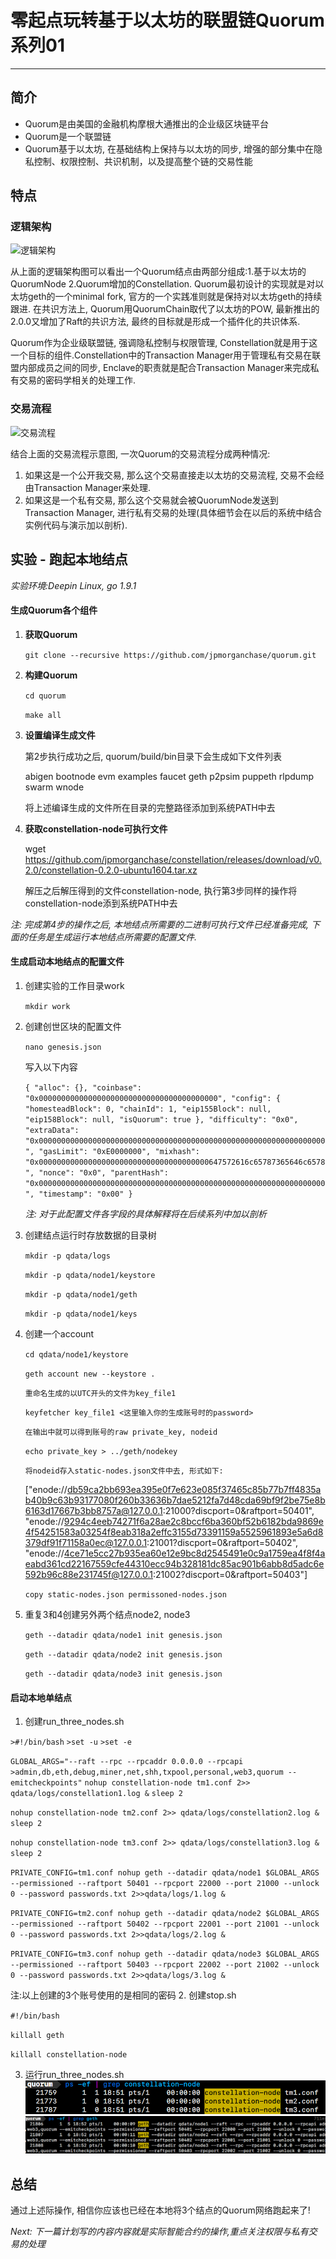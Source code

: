 # 零起点玩转基于以太坊的联盟链Quorum系列01 #

----------

## 简介 ##

- Quorum是由美国的金融机构摩根大通推出的企业级区块链平台
- Quorum是一个联盟链
- Quorum基于以太坊, 在基础结构上保持与以太坊的同步, 增强的部分集中在隐私控制、权限控制、共识机制，以及提高整个链的交易性能

## 特点 ##

### 逻辑架构 ###
![逻辑架构](https://raw.githubusercontent.com/jpmorganchase/quorum-docs/master/images/Quorum%20Architecture.JPG)

从上面的逻辑架构图可以看出一个Quorum结点由两部分组成:1.基于以太坊的QuorumNode 2.Quorum增加的Constellation.
Quorum最初设计的实现就是对以太坊geth的一个minimal fork, 官方的一个实践准则就是保持对以太坊geth的持续跟进.
在共识方法上, Quorum用QuorumChain取代了以太坊的POW, 最新推出的2.0.0又增加了Raft的共识方法, 最终的目标就是形成一个插件化的共识体系.

Quorum作为企业级联盟链, 强调隐私控制与权限管理, Constellation就是用于这一个目标的组件.Constellation中的Transaction Manager用于管理私有交易在联盟内部成员之间的同步, Enclave的职责就是配合Transaction Manager来完成私有交易的密码学相关的处理工作.

### 交易流程 ###
![交易流程](https://github.com/jpmorganchase/quorum-docs/raw/master/images/QuorumTransactionProcessing.JPG)

结合上面的交易流程示意图, 一次Quorum的交易流程分成两种情况:

1. 如果这是一个公开我交易, 那么这个交易直接走以太坊的交易流程, 交易不会经由Transaction Manager来处理.
2. 如果这是一个私有交易, 那么这个交易就会被QuorumNode发送到Transaction Manager, 进行私有交易的处理(具体细节会在以后的系统中结合实例代码与演示加以剖析).

## **实验** - 跑起本地结点 ##


*实验环境:Deepin Linux, go 1.9.1*

#### 生成Quorum各个组件 ####

1. **获取Quorum**

    `git clone --recursive https://github.com/jpmorganchase/quorum.git`

2. **构建Quorum**

    `cd quorum`

	`make all`

3. **设置编译生成文件**

	第2步执行成功之后, quorum/build/bin目录下会生成如下文件列表

    abigen	bootnode  evm  examples  faucet  geth  p2psim  puppeth	rlpdump  swarm	wnode
	
	将上述编译生成的文件所在目录的完整路径添加到系统PATH中去

4. **获取constellation-node可执行文件**

	wget https://github.com/jpmorganchase/constellation/releases/download/v0.2.0/constellation-0.2.0-ubuntu1604.tar.xz

	解压之后解压得到的文件constellation-node, 执行第3步同样的操作将constellation-node添到系统PATH中去

*注: 完成第4步的操作之后, 本地结点所需要的二进制可执行文件已经准备完成, 下面的任务是生成运行本地结点所需要的配置文件.*

#### 生成启动本地结点的配置文件 ####

1. 创建实验的工作目录work

    `mkdir work`

2. 创建创世区块的配置文件

	`nano genesis.json`

	写入以下内容
	
	`{
	  "alloc": {},
	  "coinbase": "0x0000000000000000000000000000000000000000",
	  "config": {
	    "homesteadBlock": 0,
	    "chainId": 1,
	    "eip155Block": null,
	    "eip158Block": null,
	    "isQuorum": true
	  },
	  "difficulty": "0x0",
	  "extraData": "0x0000000000000000000000000000000000000000000000000000000000000000",
	  "gasLimit": "0xE0000000",
	  "mixhash": "0x00000000000000000000000000000000000000647572616c65787365646c6578",
	  "nonce": "0x0",
	  "parentHash": "0x0000000000000000000000000000000000000000000000000000000000000000",
	  "timestamp": "0x00"
	}`
	
	*注: 对于此配置文件各字段的具体解释将在后续系列中加以剖析*

3. 创建结点运行时存放数据的目录树

    `mkdir -p qdata/logs`

	`mkdir -p qdata/node1/keystore`

	`mkdir -p qdata/node1/geth`

	`mkdir -p qdata/node1/keys`

4. 创建一个account

    `cd qdata/node1/keystore`

	`geth account new --keystore .`

	`重命名生成的以UTC开头的文件为key_file1`

	`keyfetcher key_file1 <这里输入你的生成账号时的password>`

	`在输出中就可以得到账号的raw private_key, nodeid`

	`echo private_key > ../geth/nodekey`
	
	`将nodeid存入static-nodes.json文件中去, 形式如下:`

	["enode://db59ca2bb693ea395e0f7e623e085f37465c85b77b7ff4835ab40b9c63b93177080f260b33636b7dae5212fa7d48cda69bf9f2be75e8b6163d17667b3bb8757a@127.0.0.1:21000?discport=0&raftport=50401",
	"enode://9294c4eeb74271f6a28ae2c8bccf6ba360bf52b6182bda9869e4f54251583a03254f8eab318a2effc3155d73391159a5525961893e5a6d8379df91f71158a0ec@127.0.0.1:21001?discport=0&raftport=50402",
	"enode://4ce71e5cc27b935ea60e12e9bc8d2545491e0c9a1759ea4f8f4aeabd361cd22167559cfe44310ecc94b328181dc85ac901b6abb8d5adc6e592b96c88e231745f@127.0.0.1:21002?discport=0&raftport=50403"]

	`copy static-nodes.json permissoned-nodes.json`

5. 重复3和4创建另外两个结点node2, node3
	
	`geth --datadir qdata/node1 init genesis.json`

	`geth --datadir qdata/node2 init genesis.json`

	`geth --datadir qdata/node3 init genesis.json`

#### 启动本地单结点 ####

1. 创建run_three_nodes.sh

`>#!/bin/bash`
`>set -u`
`>set -e`

`GLOBAL_ARGS="--raft --rpc --rpcaddr 0.0.0.0 --rpcapi >admin,db,eth,debug,miner,net,shh,txpool,personal,web3,quorum --emitcheckpoints"`
`nohup constellation-node tm1.conf 2>> qdata/logs/constellation1.log &`
`sleep 2`

`nohup constellation-node tm2.conf 2>> qdata/logs/constellation2.log &`
`sleep 2`

`nohup constellation-node tm3.conf 2>> qdata/logs/constellation3.log &`
`sleep 2`

`PRIVATE_CONFIG=tm1.conf nohup geth --datadir qdata/node1 $GLOBAL_ARGS --permissioned --raftport 50401 --rpcport 22000 --port 21000 --unlock 0 --password passwords.txt 2>>qdata/logs/1.log &`

`PRIVATE_CONFIG=tm2.conf nohup geth --datadir qdata/node2 $GLOBAL_ARGS --permissioned --raftport 50402 --rpcport 22001 --port 21001 --unlock 0 --password passwords.txt 2>>qdata/logs/2.log &`

`PRIVATE_CONFIG=tm3.conf nohup geth --datadir qdata/node3 $GLOBAL_ARGS --permissioned --raftport 50403 --rpcport 22002 --port 21002 --unlock 0 --password passwords.txt 2>>qdata/logs/3.log &`

注:以上创建的3个账号使用的是相同的密码
2. 创建stop.sh

`#!/bin/bash`

`killall geth`

`killall constellation-node`

3. 运行run_three_nodes.sh
![A](https://github.com/Lispre/Learn_Quorum_Blockchain_From_Scratch/blob/master/AAAA.png)
![B](https://github.com/Lispre/Learn_Quorum_Blockchain_From_Scratch/blob/master/BBBB.png)

## 总结 ##
通过上述际操作, 相信你应该也已经在本地将3个结点的Quorum网络跑起来了!

*Next: 下一篇计划写的内容内容就是实际智能合约的操作,重点关注权限与私有交易的处理*

